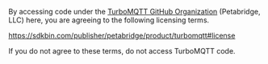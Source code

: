 By accessing code under the [TurboMQTT GitHub Organization](https://github.com/Petabridge/TurboMqtt) (Petabridge,
LLC) here, you are agreeing to the following licensing terms. 

https://sdkbin.com/publisher/petabridge/product/turbomqtt#license

If you do not agree to these terms, do not access TurboMQTT code.
